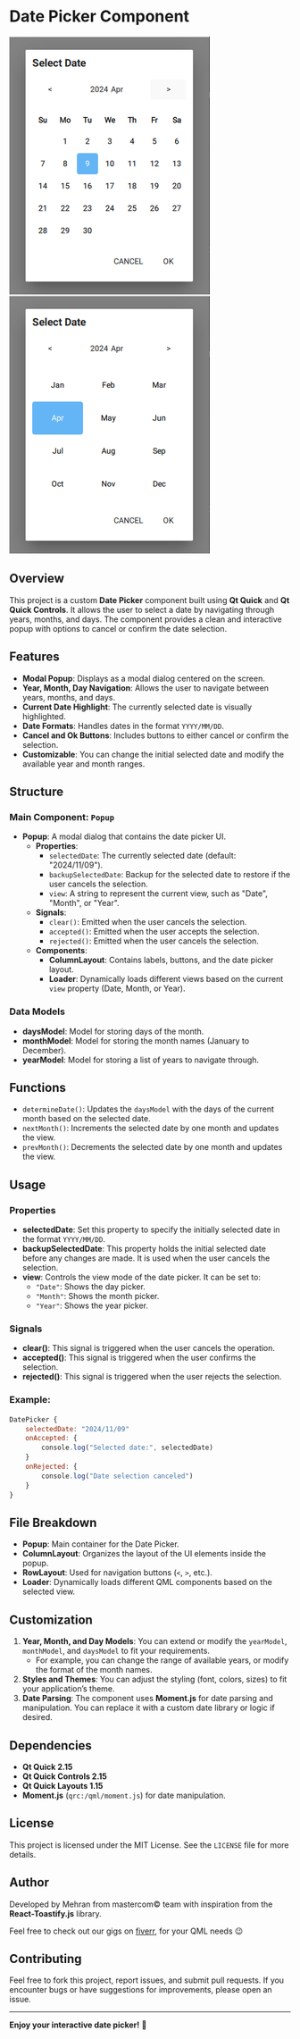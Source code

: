 # Date Picker Component

![Day Preview](Preview/Day.PNG)
![Day Preview](Preview/Month.PNG)

## Overview
This project is a custom **Date Picker** component built using **Qt Quick** and **Qt Quick Controls**. It allows the user to select a date by navigating through years, months, and days. The component provides a clean and interactive popup with options to cancel or confirm the date selection.

## Features

- **Modal Popup**: Displays as a modal dialog centered on the screen.
- **Year, Month, Day Navigation**: Allows the user to navigate between years, months, and days.
- **Current Date Highlight**: The currently selected date is visually highlighted.
- **Date Formats**: Handles dates in the format `YYYY/MM/DD`.
- **Cancel and Ok Buttons**: Includes buttons to either cancel or confirm the selection.
- **Customizable**: You can change the initial selected date and modify the available year and month ranges.

## Structure

### Main Component: `Popup`
- **Popup**: A modal dialog that contains the date picker UI.
  - **Properties**:
    - `selectedDate`: The currently selected date (default: "2024/11/09").
    - `backupSelectedDate`: Backup for the selected date to restore if the user cancels the selection.
    - `view`: A string to represent the current view, such as "Date", "Month", or "Year".
  - **Signals**:
    - `clear()`: Emitted when the user cancels the selection.
    - `accepted()`: Emitted when the user accepts the selection.
    - `rejected()`: Emitted when the user cancels the selection.
  - **Components**:
    - **ColumnLayout**: Contains labels, buttons, and the date picker layout.
    - **Loader**: Dynamically loads different views based on the current `view` property (Date, Month, or Year).

### Data Models
- **daysModel**: Model for storing days of the month.
- **monthModel**: Model for storing the month names (January to December).
- **yearModel**: Model for storing a list of years to navigate through.

## Functions

- `determineDate()`: Updates the `daysModel` with the days of the current month based on the selected date.
- `nextMonth()`: Increments the selected date by one month and updates the view.
- `prevMonth()`: Decrements the selected date by one month and updates the view.

## Usage

### Properties

- **selectedDate**: Set this property to specify the initially selected date in the format `YYYY/MM/DD`.
- **backupSelectedDate**: This property holds the initial selected date before any changes are made. It is used when the user cancels the selection.
- **view**: Controls the view mode of the date picker. It can be set to:
  - `"Date"`: Shows the day picker.
  - `"Month"`: Shows the month picker.
  - `"Year"`: Shows the year picker.

### Signals

- **clear()**: This signal is triggered when the user cancels the operation.
- **accepted()**: This signal is triggered when the user confirms the selection.
- **rejected()**: This signal is triggered when the user rejects the selection.

### Example:

```qml
DatePicker {
    selectedDate: "2024/11/09"
    onAccepted: {
        console.log("Selected date:", selectedDate)
    }
    onRejected: {
        console.log("Date selection canceled")
    }
}
```

## File Breakdown

- **Popup**: Main container for the Date Picker.
- **ColumnLayout**: Organizes the layout of the UI elements inside the popup.
- **RowLayout**: Used for navigation buttons (`<`, `>`, etc.).
- **Loader**: Dynamically loads different QML components based on the selected view.

## Customization

1. **Year, Month, and Day Models**: You can extend or modify the `yearModel`, `monthModel`, and `daysModel` to fit your requirements. 
   - For example, you can change the range of available years, or modify the format of the month names.
2. **Styles and Themes**: You can adjust the styling (font, colors, sizes) to fit your application’s theme.
3. **Date Parsing**: The component uses **Moment.js** for date parsing and manipulation. You can replace it with a custom date library or logic if desired.

## Dependencies
- **Qt Quick 2.15**
- **Qt Quick Controls 2.15**
- **Qt Quick Layouts 1.15**
- **Moment.js** (`qrc:/qml/moment.js`) for date manipulation.

## License
This project is licensed under the MIT License. See the `LICENSE` file for more details.

## Author

Developed by Mehran from mastercom© team with inspiration from the **React-Toastify.js** library.

Feel free to check out our gigs on [fiverr](https://www.fiverr.com/mastercom_co), for your QML needs 😉

## Contributing
Feel free to fork this project, report issues, and submit pull requests. If you encounter bugs or have suggestions for improvements, please open an issue.

---

**Enjoy your interactive date picker!** 🎉
